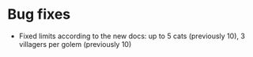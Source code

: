 # Bug fixes
* Fixed limits according to the new docs: up to 5 cats (previously 10), 3 villagers per golem (previously 10)
